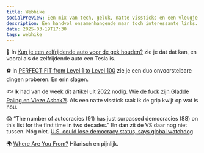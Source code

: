 ```yaml
---
title: Webhike
socialPreview: Een mix van tech, geluk, natte vissticks en een vleugje wereldpolitiek.
description: Een handvol onsamenhangende maar toch interessante links.
date: 2025-03-19T17:30
tags: webhike
---
```


🚙 In [Kun je een zelfrijdende auto voor de gek houden?](https://m.youtube.com/watch?v=IQJL3htsDyQ) zie je dat dat kan, en vooral als de zelfrijdende auto een Tesla is. 

⚽️ In [PERFECT FIT from Level 1 to Level 100](https://m.youtube.com/watch?v=ienKF5F3QpA) zie je een duo onvoorstelbare dingen proberen. En erin slagen.

🐟 Ik had van de week dit artikel uit 2022 nodig. [Wie de fuck zijn Gladde Paling en Vieze Asbak?!](https://3voor12.vpro.nl/artikelen/overzicht/2022/september/gladde-paling-vieze-asbak.html). Als een natte visstick raak ik de grip kwijt op wat is nou.

😱 “The number of autocracies (91) has just surpassed democracies (88) on this list for the first time in two decades.” En dan zit de VS daar nog niet tussen. Nóg niet. [U.S. could lose democracy status, says global watchdog](https://www.cbc.ca/news/world/trump-democracy-report-1.7486317)

🌍 [Where Are You From?](https://www.youtube.com/watch?v=crAv5ttax2I) Hilarisch en pijnlijk.